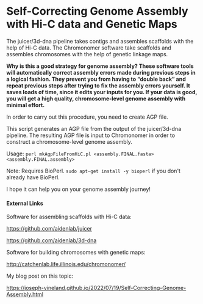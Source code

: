 # Self-Correcting Genome Assembly with Hi-C data and Genetic Maps

The juicer/3d-dna pipeline takes contigs and assembles scaffolds with the help of Hi-C data.  The Chromonomer software take scaffolds and assembles chromosomes with the help of genetic linkage maps.

**Why is this a good strategy for genome assembly?  These software tools will automatically correct assembly errors made during previous steps in a logical fashion.  They prevent you from having to “double back” and repeat previous steps after trying to fix the assembly errors yourself.  It saves loads of time, since it edits your inputs for you.  If your data is good, you will get a high quality, chromosome-level genome assembly with minimal effort.**

In order to carry out this procedure, you need to create AGP file.

This script generates an AGP file from the output of the juicer/3d-dna pipeline.  The resulting AGP file is input to Chromonomer in order to construct a chromosome-level genome assembly.

Usage: `perl mkAgpFileFromHiC.pl <assembly.FINAL.fasta> <assembly.FINAL.assembly>`

Note: Requires BioPerl. `sudo apt-get install -y bioperl` if you don't already have BioPerl.

I hope it can help you on your genome assembly journey!

#### External Links

Software for assembling scaffolds with Hi-C data:

https://github.com/aidenlab/juicer

https://github.com/aidenlab/3d-dna

Software for building chromosomes with genetic maps:

http://catchenlab.life.illinois.edu/chromonomer/

My blog post on this topic:

https://joseph-vineland.github.io/2022/07/19/Self-Correcting-Genome-Assembly.html

